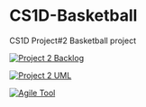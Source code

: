 # CS1D-Basketball

CS1D Project#2 Basketball project


[![Project 2 Backlog](https://img.shields.io/badge/Doc-Backlog-orange)](https://docs.google.com/document/d/1VmVtazNAxn4uavpPnZ8OLJHeyubUREAuMOGAoOx62-8/edit)

[![Project 2 UML](https://img.shields.io/badge/Doc-UML-red)](https://docs.google.com/drawings/d/1b9roVXjvbeH58EaH1nHBg7_HVoVlWq38GZlvC5b6H1w/edit)

[![Agile Tool](https://img.shields.io/badge/Doc-Agile%20Tool-blueviolet)]()
